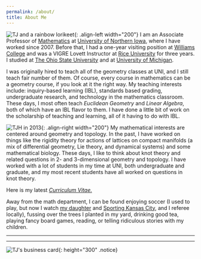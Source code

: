 ```yaml
---
permalink: /about/
title: About Me
---
```



![TJ and a rainbow lorikeet]({{site.url}}{{site.baseurl}}/assets/images/TJ-birdbrain.JPG){: .align-left width="200"} I am an Associate Professor of <a href="https://uni.edu/math/">Mathematics</a>
at <a href="https://uni.edu">University of Northern Iowa</a>, where I have
worked since 2007. Before that, I had a one-year visiting position at <a href="http://math.williams.edu/">Williams College</a> and was a VIGRE Lovett
Instructor at <a href="http://math.rice.edu/">Rice University</a> for three years. I studied at <a href="https://math.osu.edu">The Ohio State University</a> and at <a href="http://lsa.umich.edu/math">University of Michigan</a>.

I was originally hired to teach all of the geometry classes at UNI, and I still teach fair number of them. Of course, every course in mathematics can be a geometry course, if you look at it the right way. My teaching interests include: inquiry-based learning (IBL), standards based grading, undergraduate research, and technology in the mathematics classroom.
These days, I most often teach <i>Euclidean Geometry</i> and <i>Linear Algebra</i>, both of which have an IBL flavor to them. I have done a little bit of work on the scholarship of teaching and learning, all of it having to do with IBL.

![TJH in 2013]({{site.url}}{{site.baseurl}}/assets/images/Hitchman-2.jpg){: .align-right width="200"} My
mathematical interests are centered around geometry and topology. In the past,
I have worked on things like the rigidity theory for actions of lattices on
compact manifolds (a mix of differential geometry, Lie theory, and dynamical
systems) and some mathematical biology. These days, I like to think about knot
theory and related questions in 2- and 3-dimensional geometry and topology.
I have worked with a lot of students in my time at UNI, both undergraduate and
graduate, and my most recent students have all worked on questions in knot
theory.

Here is my latest <a href="{{site.url}}{{site.baseurl}}/assets/Hitchman-CV-4-15-2018.pdf" target="_blank"><i>Curriculum Vitae.</i></a>

Away from the math department, I can be found enjoying soccer (I used to play,
but now I watch <a href="http://www.cedarvalleysoccerclub.org">my daughter</a>
and <a href="https://www.sportingkc.com">Sporting Kansas City</a>, and I referee locally), fussing over the trees I planted in my yard, drinking good tea, playing fancy board games, reading, or telling ridiculous stories with my children.




----
----
![TJ's business card]({{site.url}}{{site.baseurl}}/assets/images/Hitchman_business_card.png){: height="300" .notice}
